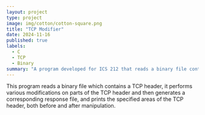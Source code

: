 ```yaml
---
layout: project
type: project
image: img/cotton/cotton-square.png
title: "TCP Modifier"
date: 2024-11-16
published: true
labels:
  - C
  - TCP
  - Binary
summary: "A program developed for ICS 212 that reads a binary file containing a TCP header, and performs modifications"
---
```

This program reads a binary file which contains a TCP header, it performs various modifications on parts of the TCP header and then generates a corresponding response file, and prints the specified areas of the TCP header, both before and after manipulation. 

